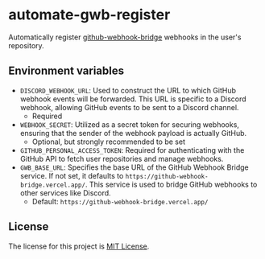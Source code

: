 # automate-gwb-register

Automatically register [github-webhook-bridge](https://github.com/book000/github-webhook-bridge) webhooks in the user's repository.

## Environment variables

- `DISCORD_WEBHOOK_URL`: Used to construct the URL to which GitHub webhook events will be forwarded. This URL is specific to a Discord webhook, allowing GitHub events to be sent to a Discord channel.
  - Required
- `WEBHOOK_SECRET`: Utilized as a secret token for securing webhooks, ensuring that the sender of the webhook payload is actually GitHub.
  - Optional, but strongly recommended to be set
- `GITHUB_PERSONAL_ACCESS_TOKEN`: Required for authenticating with the GitHub API to fetch user repositories and manage webhooks.
- `GWB_BASE_URL`: Specifies the base URL of the GitHub Webhook Bridge service. If not set, it defaults to `https://github-webhook-bridge.vercel.app/`. This service is used to bridge GitHub webhooks to other services like Discord.
  - Default: `https://github-webhook-bridge.vercel.app/`

## License

The license for this project is [MIT License](LICENSE).

